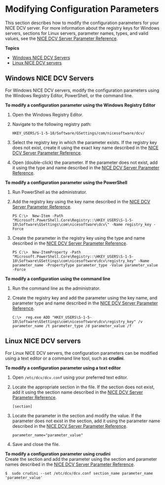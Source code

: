 # Modifying Configuration Parameters<a name="config-param-ref-modify"></a>

This section describes how to modify the configuration parameters for your NICE DCV server\. For more information about the registry keys for Windows servers, sections for Linux servers, parameter names, types, and valid values, see the [NICE DCV Server Parameter Reference](config-param-ref.md)\.

**Topics**
+ [Windows NICE DCV Servers](#config-param-ref-win)
+ [Linux NICE DCV servers](#config-param-ref-linux)

## Windows NICE DCV Servers<a name="config-param-ref-win"></a>

For Windows NICE DCV servers, modify the configuration parameters using the Windows Registry Editor, PowerShell, or the command line\.

**To modify a configuration parameter using the Windows Registry Editor**

1. Open the Windows Registry Editor\.

1. Navigate to the following registry path:

   ```
   HKEY_USERS/S-1-5-18/Software/GSettings/com/nicesoftware/dcv/
   ```

1. Select the registry key in which the parameter exists\. If the registry key does not exist, create it using the exact key name described in the [NICE DCV Server Parameter Reference](config-param-ref.md)\.

1. Open \(double\-click\) the parameter\. If the parameter does not exist, add it using the type and name described in the [NICE DCV Server Parameter Reference](config-param-ref.md)\. 

**To modify a configuration parameter using the PowerShell**

1. Run PowerShell as the administrator\.

1. Add the registry key using the key name described in the [NICE DCV Server Parameter Reference](config-param-ref.md)\.

   ```
   PS C:\>  New-Item -Path "Microsoft.PowerShell.Core\Registry::\HKEY_USERS\S-1-5-18\Software\GSettings\com\nicesoftware\dcv\" -Name registry_key -Force
   ```

1. Create the parameter in the registry key using the type and name described in the [NICE DCV Server Parameter Reference](config-param-ref.md)\.

   ```
   PS C:\>  New-ItemProperty -Path "Microsoft.PowerShell.Core\Registry::\HKEY_USERS\S-1-5-18\Software\GSettings\com\nicesoftware\dcv\registry_key" -Name parameter_name -PropertyType parameter_type -Value parameter_value -Force
   ```

**To modify a configuration using the command line**

1. Run the command line as the administrator\.

1. Create the registry key and add the parameter using the key name, and parameter type and name described in the [NICE DCV Server Parameter Reference](config-param-ref.md)\.

   ```
   C:\>  reg.exe ADD "HKEY_USERS\S-1-5-18\Software\GSettings\com\nicesoftware\dcv\registry_key" /v parameter_name /t parameter_type /d parameter_value /f
   ```

## Linux NICE DCV servers<a name="config-param-ref-linux"></a>

For Linux NICE DCV servers, the configuration parameters can be modified using a text editor or a command line tool, such as **crudini**\.

**To modify a configuration parameter using a text editor**

1. Open `/etc/dcv/dcv.conf` using your preferred text editor\.

1. Locate the appropriate section in the file\. If the section does not exist, add it using the section name described in the [NICE DCV Server Parameter Reference](config-param-ref.md)\.

   ```
   [section]
   ```

1. Locate the parameter in the section and modify the value\. If the parameter does not exist in the section, add it using the parameter name described in the [NICE DCV Server Parameter Reference](config-param-ref.md)\.

   ```
   parameter_name="parameter_value"
   ```

1. Save and close the file\.

**To modify a configuration parameter using crudini**  
Create the section and add the parameter using the section and parameter names described in the [NICE DCV Server Parameter Reference](config-param-ref.md)\.

```
$  sudo crudini --set /etc/dcv/dcv.conf section_name parameter_name 'parameter_value'
```